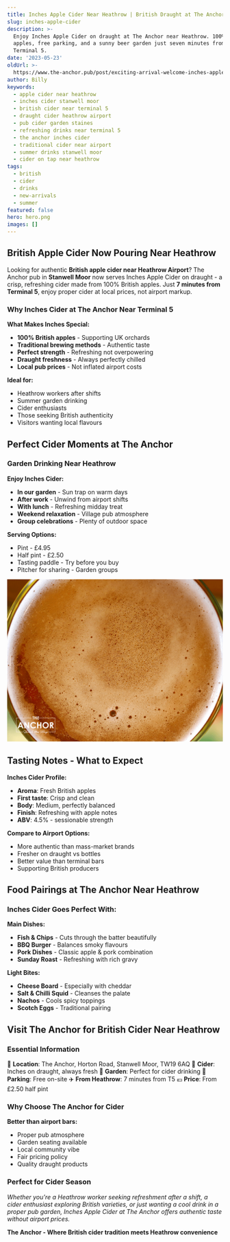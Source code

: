```yaml
---
title: Inches Apple Cider Near Heathrow | British Draught at The Anchor
slug: inches-apple-cider
description: >-
  Enjoy Inches Apple Cider on draught at The Anchor near Heathrow. 100% British
  apples, free parking, and a sunny beer garden just seven minutes from
  Terminal 5.
date: '2023-05-23'
oldUrl: >-
  https://www.the-anchor.pub/post/exciting-arrival-welcome-inches-apple-cider-to-our
author: Billy
keywords:
  - apple cider near heathrow
  - inches cider stanwell moor
  - british cider near terminal 5
  - draught cider heathrow airport
  - pub cider garden staines
  - refreshing drinks near terminal 5
  - the anchor inches cider
  - traditional cider near airport
  - summer drinks stanwell moor
  - cider on tap near heathrow
tags:
  - british
  - cider
  - drinks
  - new-arrivals
  - summer
featured: false
hero: hero.png
images: []
---
```


  

## British Apple Cider Now Pouring Near Heathrow

Looking for authentic **British apple cider near Heathrow Airport**? The Anchor pub in **Stanwell Moor** now serves Inches Apple Cider on draught - a crisp, refreshing cider made from 100% British apples. Just **7 minutes from Terminal 5**, enjoy proper cider at local prices, not airport markup.

  

### Why Inches Cider at The Anchor Near Terminal 5

**What Makes Inches Special:**
- **100% British apples** - Supporting UK orchards
- **Traditional brewing methods** - Authentic taste
- **Perfect strength** - Refreshing not overpowering
- **Draught freshness** - Always perfectly chilled
- **Local pub prices** - Not inflated airport costs

**Ideal for:**
- Heathrow workers after shifts
- Summer garden drinking
- Cider enthusiasts
- Those seeking British authenticity
- Visitors wanting local flavours

  

## Perfect Cider Moments at The Anchor

### Garden Drinking Near Heathrow

**Enjoy Inches Cider:**
- **In our garden** - Sun trap on warm days
- **After work** - Unwind from airport shifts
- **With lunch** - Refreshing midday treat
- **Weekend relaxation** - Village pub atmosphere
- **Group celebrations** - Plenty of outdoor space

**Serving Options:**
- Pint - £4.95
- Half pint - £2.50
- Tasting paddle - Try before you buy
- Pitcher for sharing - Garden groups

  

![Top down photo of the bubbles on top of a pint of Inches apple cider](/content/blog/inches-apple-cider/image-1.png)

## Tasting Notes - What to Expect

**Inches Cider Profile:**
- **Aroma**: Fresh British apples
- **First taste**: Crisp and clean
- **Body**: Medium, perfectly balanced
- **Finish**: Refreshing with apple notes
- **ABV**: 4.5% - sessionable strength

**Compare to Airport Options:**
- More authentic than mass-market brands
- Fresher on draught vs bottles
- Better value than terminal bars
- Supporting British producers

  

## Food Pairings at The Anchor Near Heathrow

### Inches Cider Goes Perfect With:

**Main Dishes:**
- **Fish & Chips** - Cuts through the batter beautifully
- **BBQ Burger** - Balances smoky flavours
- **Pork Dishes** - Classic apple & pork combination
- **Sunday Roast** - Refreshing with rich gravy

**Light Bites:**
- **Cheese Board** - Especially with cheddar
- **Salt & Chilli Squid** - Cleanses the palate
- **Nachos** - Cools spicy toppings
- **Scotch Eggs** - Traditional pairing

  

## Visit The Anchor for British Cider Near Heathrow

### Essential Information

📍 **Location**: The Anchor, Horton Road, Stanwell Moor, TW19 6AQ
🍎 **Cider**: Inches on draught, always fresh
🌳 **Garden**: Perfect for cider drinking
🚗 **Parking**: Free on-site
✈️ **From Heathrow**: 7 minutes from T5
💷 **Price**: From £2.50 half pint

### Why Choose The Anchor for Cider

**Better than airport bars:**
- Proper pub atmosphere
- Garden seating available
- Local community vibe
- Fair pricing policy
- Quality draught products

### Perfect for Cider Season

*Whether you're a Heathrow worker seeking refreshment after a shift, a cider enthusiast exploring British varieties, or just wanting a cool drink in a proper pub garden, Inches Apple Cider at The Anchor offers authentic taste without airport prices.*

**The Anchor - Where British cider tradition meets Heathrow convenience**
